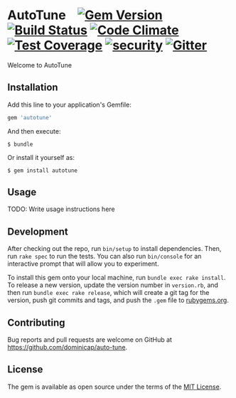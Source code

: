 # AutoTune &nbsp;&nbsp; [![Gem Version](https://badge.fury.io/rb/autotune.svg)](https://badge.fury.io/rb/autotune) [![Build Status](https://travis-ci.org/dominicap/auto-tune.svg?branch=master)](https://travis-ci.org/dominicap/auto-tune) [![Code Climate](https://codeclimate.com/github/dominicap/auto-tune/badges/gpa.svg)](https://codeclimate.com/github/dominicap/auto-tune) [![Test Coverage](https://codeclimate.com/github/dominicap/auto-tune/badges/coverage.svg)](https://codeclimate.com/github/dominicap/auto-tune/coverage) [![security](https://hakiri.io/github/dominicap/auto-tune/master.svg)](https://hakiri.io/github/dominicap/auto-tune/master) [![Gitter](https://badges.gitter.im/gitterHQ/gitter.svg)](https://gitter.im/auto-tune)

Welcome to AutoTune

## Installation

Add this line to your application's Gemfile:

```ruby
gem 'autotune'
```

And then execute:

    $ bundle

Or install it yourself as:

    $ gem install autotune

## Usage

TODO: Write usage instructions here

## Development

After checking out the repo, run `bin/setup` to install dependencies. Then, run `rake spec` to run the tests. You can also run `bin/console` for an interactive prompt that will allow you to experiment.

To install this gem onto your local machine, run `bundle exec rake install`. To release a new version, update the version number in `version.rb`, and then run `bundle exec rake release`, which will create a git tag for the version, push git commits and tags, and push the `.gem` file to [rubygems.org](https://rubygems.org).

## Contributing

Bug reports and pull requests are welcome on GitHub at https://github.com/dominicap/auto-tune.


## License

The gem is available as open source under the terms of the [MIT License](http://opensource.org/licenses/MIT).
